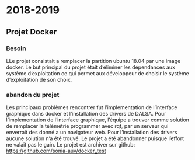 # 2018-2019

## Projet Docker

### Besoin

LLe projet consistait a remplacer la partition ubuntu 18.04 par une image docker. Le but principal du projet était d’éliminer les dépendances aux système d’exploitation ce qui permet aux développeur de choisir le système d’exploitation de son choix.

### abandon du projet

Les principaux problèmes rencontrer fut l’implementation de l’interface graphique dans docker et l’installation des drivers de DALSA. Pour l’implementation de l’interface graphique, l’équipe a trouver comme solution de remplacer la télémétrie programmer avec rqt, par un serveur qui enverrait des donné a un navigateur web. Pour l’installation des drivers aucune solution n’a été trouvé. Le projet a été abandonner puisque l’effort ne valait pas le gain. Le projet est archiver sur github: https://github.com/sonia-auv/docker_test